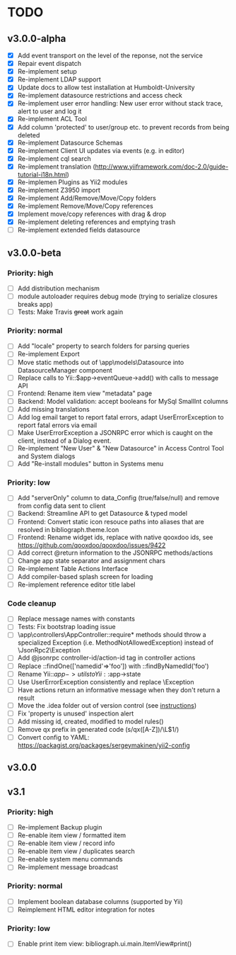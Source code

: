 # TODO

## v3.0.0-alpha
- [x] Add event transport on the level of the reponse, not the service
- [x] Repair event dispatch
- [x] Re-implement setup
- [x] Re-implement LDAP support
- [x] Update docs to allow test installation at Humboldt-University
- [x] Re-implement datasource restrictions and access check
- [x] Re-implement user error handling: New user error without stack trace, alert to user and log it
- [x] Re-implement ACL Tool
- [x] Add column 'protected' to user/group etc. to prevent records from being deleted
- [x] Re-implement Datasource Schemas
- [x] Re-implement Client UI updates via events (e.g. in editor)
- [x] Re-implement cql search
- [x] Re-implement translation (http://www.yiiframework.com/doc-2.0/guide-tutorial-i18n.html)
- [x] Re-implemen Plugins as Yii2 modules
- [x] Re-implement Z3950 import
- [x] Re-implement Add/Remove/Move/Copy folders
- [x] Re-implement Remove/Move/Copy references
- [x] Implement move/copy references with drag & drop
- [x] Re-implement deleting references and emptying trash
- [ ] Re-implement extended fields datasource

## v3.0.0-beta 

### Priority: high
- [ ] Add distribution mechanism
- [ ] module autoloader requires debug mode (trying to serialize closures breaks app)
- [ ] Tests: Make Travis ~~great~~ work again

### Priority: normal
- [ ] Add "locale" property to search folders for parsing queries
- [ ] Re-implement Export
- [ ] Move static methods out of \app\models\Datasource into DatasourceManager component
- [ ] Replace calls to Yii::$app->eventQueue->add() with calls to message API
- [ ] Frontend: Rename item view "metadata" page
- [ ] Backend: Model validation: accept booleans for MySql SmallInt columns
- [ ] Add missing translations
- [ ] Add log email target to report fatal errors, adapt UserErrorException to report fatal errors via email
- [ ] Make UserErrorException a JSONRPC error which is caught on the client, instead of a Dialog event. 
- [ ] Re-implement "New User" & "New Datasource" in Access Control Tool and System dialogs
- [ ] Add "Re-install modules" button in Systems menu

### Priority: low
- [ ] Add "serverOnly" column to data_Config (true/false/null) and remove from config data sent to client
- [ ] Backend: Streamline API to get Datasource & typed model
- [ ] Frontend: Convert static icon resouce paths into aliases that are resolved in bibliograph.theme.Icon
- [ ] Frontend: Rename widget ids, replace with native qooxdoo ids, see https://github.com/qooxdoo/qooxdoo/issues/9422
- [ ] Add correct @return information to the JSONRPC methods/actions
- [ ] Change app state separator and assignment chars
- [ ] Re-implement Table Actions Interface
- [ ] Add compiler-based splash screen for loading
- [ ] Re-implement reference editor title label

### Code cleanup
- [ ] Replace message names with constants
- [ ] Tests: Fix bootstrap loading issue
- [ ] \app\controllers\AppController::require* methods should throw a specialized
      Exception (i.e. MethodNotAllowedException) instead of \JsonRpc2\Exception
- [ ] Add @jsonrpc controller-id/action-id tag in controller actions
- [ ] Replace ::findOne(['namedid'=>'foo']) with ::findByNamedId('foo')
- [ ] Rename Yii::$app->utils to Yii::$app->state
- [ ] Use UserErrorException consistently and replace \Exception
- [ ] Have actions return an informative message when they don't return a result
- [ ] Move the .idea folder out of version control (see [instructions](https://intellij-support.jetbrains.com/hc/en-us/articles/207240985-Changing-IDE-default-directories-used-for-config-plugins-and-caches-storage))
- [ ] Fix 'property is unused' inspection alert
- [ ] Add missing id, created, modified to model rules()
- [ ] Remove qx prefix in generated code (s/qx([A-Z])/\L$1/)
- [ ] Convert config to YAML: https://packagist.org/packages/sergeymakinen/yii2-config

## v3.0.0

## v3.1

### Priority: high
- [ ] Re-implement Backup plugin
- [ ] Re-enable item view / formatted item
- [ ] Re-enable item view / record info
- [ ] Re-enable item view / duplicates search
- [ ] Re-enable system menu commands
- [ ] Re-implement message broadcast

### Priority: normal
- [ ] Implement boolean database columns (supported by Yii)
- [ ] Reimplement HTML editor integration for notes

### Priority: low
- [ ] Enable print item view: bibliograph.ui.main.ItemView#print()